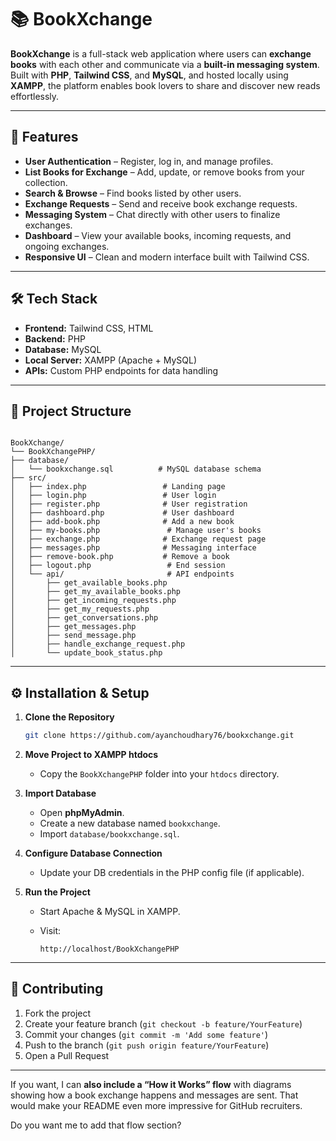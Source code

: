 

# 📚 BookXchange

**BookXchange** is a full-stack web application where users can **exchange books** with each other and communicate via a **built-in messaging system**.  
Built with **PHP**, **Tailwind CSS**, and **MySQL**, and hosted locally using **XAMPP**, the platform enables book lovers to share and discover new reads effortlessly.

---

## 🚀 Features

- **User Authentication** – Register, log in, and manage profiles.
- **List Books for Exchange** – Add, update, or remove books from your collection.
- **Search & Browse** – Find books listed by other users.
- **Exchange Requests** – Send and receive book exchange requests.
- **Messaging System** – Chat directly with other users to finalize exchanges.
- **Dashboard** – View your available books, incoming requests, and ongoing exchanges.
- **Responsive UI** – Clean and modern interface built with Tailwind CSS.

---

## 🛠 Tech Stack

- **Frontend:** Tailwind CSS, HTML
- **Backend:** PHP
- **Database:** MySQL
- **Local Server:** XAMPP (Apache + MySQL)
- **APIs:** Custom PHP endpoints for data handling

---

## 📂 Project Structure

```

BookXchange/
└── BookXchangePHP/
├── database/
│   └── bookxchange.sql          # MySQL database schema
├── src/
│   ├── index.php                 # Landing page
│   ├── login.php                 # User login
│   ├── register.php              # User registration
│   ├── dashboard.php             # User dashboard
│   ├── add-book.php              # Add a new book
│   ├── my-books.php               # Manage user's books
│   ├── exchange.php              # Exchange request page
│   ├── messages.php              # Messaging interface
│   ├── remove-book.php           # Remove a book
│   ├── logout.php                 # End session
│   └── api/                       # API endpoints
│       ├── get_available_books.php
│       ├── get_my_available_books.php
│       ├── get_incoming_requests.php
│       ├── get_my_requests.php
│       ├── get_conversations.php
│       ├── get_messages.php
│       ├── send_message.php
│       ├── handle_exchange_request.php
│       └── update_book_status.php

````

---

## ⚙️ Installation & Setup

1. **Clone the Repository**
   ```bash
   git clone https://github.com/ayanchoudhary76/bookxchange.git
    ```

2. **Move Project to XAMPP htdocs**

   * Copy the `BookXchangePHP` folder into your `htdocs` directory.

3. **Import Database**

   * Open **phpMyAdmin**.
   * Create a new database named `bookxchange`.
   * Import `database/bookxchange.sql`.

4. **Configure Database Connection**

   * Update your DB credentials in the PHP config file (if applicable).

5. **Run the Project**

   * Start Apache & MySQL in XAMPP.
   * Visit:

     ```
     http://localhost/BookXchangePHP
     ```

---


## 🤝 Contributing

1. Fork the project
2. Create your feature branch (`git checkout -b feature/YourFeature`)
3. Commit your changes (`git commit -m 'Add some feature'`)
4. Push to the branch (`git push origin feature/YourFeature`)
5. Open a Pull Request

---





If you want, I can **also include a “How it Works” flow** with diagrams showing how a book exchange happens and messages are sent. That would make your README even more impressive for GitHub recruiters.  

Do you want me to add that flow section?

